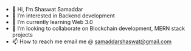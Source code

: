 - 👋 Hi, I’m Shaswat Samaddar
- 👀 I’m interested in Backend development
- 🌱 I’m currently learning Web 3.0
- 💞️ I’m looking to collaborate on Blockchain development, MERN stack projects
- 📫 How to reach me email me @ samaddarshaswat@gmail.com

<!---
samaddarshaswat/samaddarshaswat is a ✨ special ✨ repository because its `README.md` (this file) appears on your GitHub profile.
You can click the Preview link to take a look at your changes.
--->
